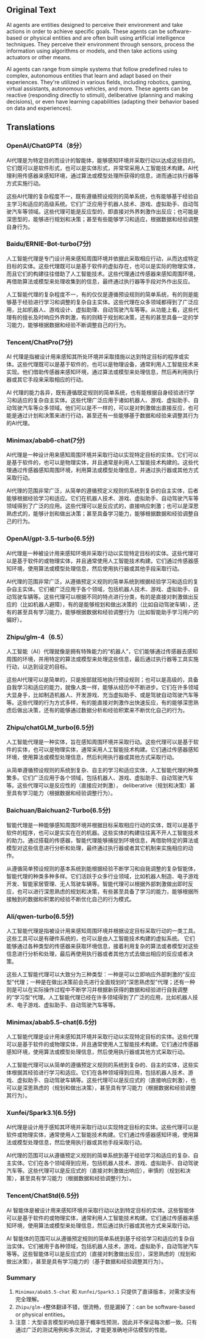 ## Original Text

AI agents are entities designed to perceive their environment and take actions in order to achieve specific goals. These agents can be software-based or physical entities and are often built using artificial intelligence techniques. They perceive their environment through sensors, process the information using algorithms or models, and then take actions using actuators or other means.

AI agents can range from simple systems that follow predefined rules to complex, autonomous entities that learn and adapt based on their experiences. They're utilized in various fields, including robotics, gaming, virtual assistants, autonomous vehicles, and more. These agents can be reactive (responding directly to stimuli), deliberative (planning and making decisions), or even have learning capabilities (adapting their behavior based on data and experiences).


## Translations

### OpenAI/ChatGPT4（8分）
AI代理是为特定目的而设计的智能体，能够感知环境并采取行动以达成这些目的。它们既可以是软件形式，也可以是实体形式，并常常采用人工智能技术构建。AI代理利用传感器来感知环境，通过算法或模型处理所获得的信息，进而通过执行器等方式实施行动。

这些AI代理的复杂程度不一，既有遵循预设规则的简单系统，也有能够基于经验自主学习和适应的高级系统。它们广泛应用于机器人技术、游戏、虚拟助手、自动驾驶汽车等领域。这些代理可能是反应型的，即直接对外界刺激作出反应；也可能是深思型的，能够进行规划和决策；甚至有些能够学习和适应，根据数据和经验调整自身行为。

### Baidu/ERNIE-Bot-turbo(7分)
人工智能代理是专门设计用来感知周围环境并依据此采取相应行动，从而达成特定目标的实体。这些代理既可以是基于软件的虚拟存在，也可以是实际的物理实体，而且它们的构建往往借助了人工智能技术。这些代理通过传感器来感知周围环境，再借助算法或模型来处理收集到的信息，最终通过执行器等手段对外作出反应。

人工智能代理的复杂程度不一，有的仅仅是遵循预设规则的简单系统，有的则是能够基于经验进行学习和调整的复杂自主实体。这些代理在众多领域都得到了广泛应用，比如机器人、游戏设计、虚拟助理、自动驾驶汽车等等。从功能上看，这些代理有的擅长及时响应外界刺激，有的则精于规划和决策，还有的甚至具备一定的学习能力，能够根据数据和经验不断调整自己的行为。

### Tencent/ChatPro(7分)
AI 代理是指被设计用来感知其所处环境并采取措施以达到特定目标的程序或实体。这些代理既可以是基于软件的，也可以是物理设备，通常利用人工智能技术来实现。他们借助传感器来感知环境，通过算法或模型来处理信息，然后再利用执行器或其它手段来采取相应的行动。

AI 代理的能力各异，既有遵循既定规则的简单系统，也有能根据自身经验进行学习和适应的复杂自主实体。这些代理广泛应用于诸如机器人、游戏、虚拟助手、自动驾驶汽车等众多领域。他们可以是不一样的，可以是对刺激做出直接反应，也可能是通过计划和决策来进行行动，甚至还有一些能够基于数据和经验来调整其行为的AI代理。

### Minimax/abab6-chat(7分)
AI代理是一种设计用来感知周围环境并采取行动以实现特定目标的实体。它们可以是基于软件的，也可以是物理实体，并且通常是利用人工智能技术构建的。这些代理通过传感器感知周围环境，利用算法或模型处理信息，并通过执行器或其他方式采取行动。

AI代理的范围非常广泛，从简单的遵循预定义规则的系统到复杂的自主实体，后者能够根据经验学习和适应。它们在机器人技术、游戏、虚拟助手、自动驾驶汽车等领域得到了广泛的应用。这些代理可以是反应式的，直接响应刺激；也可以是深思熟虑式的，能够计划和做出决策；甚至具备学习能力，能够根据数据和经验调整自己的行为。

### OpenAI/gpt-3.5-turbo(6.5分)
AI代理是一种被设计用来感知环境并采取行动以实现特定目标的实体。这些代理可以是基于软件的或物理实体，并且通常使用人工智能技术构建。它们通过传感器感知环境，使用算法或模型处理信息，然后使用执行器或其他手段采取行动。

AI代理的范围非常广泛，从遵循预定义规则的简单系统到根据经验学习和适应的复杂自主实体。它们被广泛应用于各个领域，包括机器人技术、游戏、虚拟助手、自动驾驶车辆等。这些代理可以根据不同的特点进行分类，有的是直接对刺激做出反应的（比如机器人避障），有的是能够规划和做出决策的（比如自动驾驶车辆），还有的甚至具有学习能力，能够根据数据和经验调整行为（比如智能助手学习用户的偏好）。

### Zhipu/glm-4（6.5）
人工智能（AI）代理就像是拥有特殊能力的“机器人”，它们能够通过传感器去感知周围的环境，并用特定的算法或模型来处理这些信息，最后通过执行器等工具实施行动，以达到设定的目标。

这些AI代理可以是简单的，只是按部就班地执行预设规则；也可以是高级的，具备自我学习和适应的能力，就像人类一样，能够从经历中不断进步。它们在许多领域大显身手，比如制造机器人、开发游戏、充当虚拟助手、或是驾驶自动驾驶汽车等等。这些代理的行为方式多样，有的能直接对刺激作出快速反应，有的能够深思熟虑后做出决策，还有的能够通过数据分析和经验积累来不断优化自己的行为。

### Zhipu/chatGLM_turbo(6.5分)
人工智能代理是一种实体，旨在感知周围环境并采取行动。这些代理可以是基于软件的实体，也可以是物理实体，通常采用人工智能技术构建。它们通过传感器感知环境，使用算法或模型处理信息，然后利用执行器或其他方式采取行动。

从简单遵循预设规则的系统到复杂、自主的学习和适应实体，人工智能代理的种类繁多。它们广泛应用于各个领域，包括机器人、游戏、虚拟助手、自动驾驶汽车等。这些代理可以是反应性的（直接应对刺激）， deliberative（规划和决策）甚至具有学习能力（根据数据和经验调整行为）。

### Baichuan/Baichuan2-Turbo(6.5分)
智能代理是一种能够感知周围环境并根据目标采取相应行动的实体，既可以是基于软件的程序，也可以是实实在在的机器。这些实体的构建往往离不开人工智能技术的助力。通过搭载的传感器，智能代理能够捕捉到环境信息，再借助特定的算法或模型对这些信息进行分析和处理，最终通过执行器或者其它机制来实施相应的动作。

从遵循简单预设规则的基本系统到能根据经验不断学习和自我调整的复杂智能体，智能代理的种类多种多样。它们活跃于众多行业领域，比如机器人制造、电子游戏开发、智能家居管理、无人驾驶车辆等。智能代理可以根据外部刺激做出即时反应，也可以进行深思熟虑的规划和决策，有些甚至具备了学习的能力，能够根据所接触到的数据和积累的经验不断优化自己的行为模式。

### Ali/qwen-turbo(6.5分)
人工智能代理是指被设计用来感知周围环境并根据设定目标采取行动的一类工具。这些工具可以是有硬件系统的，也可以是由人工智能技术构建的虚拟系统。 它们能够通过各种类型的传感器来获取环境信息，接着利用复杂的算法或者模型对这些信息进行分析和处理，最后再使用执行器或者其他方式去做出相应的反应或者决策。 

这些人工智能代理可以大致分为三种类型：一种是可以立即响应外部刺激的“反应型”代理；一种是在做出决策前会先进行全面规划的“深思熟虑型”代理；还有一种则是可以在实际操作过程中不断学习并根据新获得的数据和经验进行自我调整的“学习型”代理。人工智能代理已经在许多领域得到了广泛的应用，比如机器人技术、电子游戏、虚拟助手、自动驾驶汽车等等。

### Minimax/abab5.5-chat(6.5分)
人工智能代理是设计用来感知其环境并采取行动以实现特定目标的实体。这些代理可以是基于软件的或物理实体，并且通常使用人工智能技术构建。它们通过传感器感知环境，使用算法或模型处理信息，然后使用执行器或其他方式采取行动。

人工智能代理可以从简单的遵循预定义规则的系统到复杂的、自主的实体，这些实体根据其经验进行学习和适应。它们在各种领域得到应用，包括机器人技术、游戏、虚拟助手、自动驾驶车辆等。这些代理可以是反应式的（直接响应刺激），也可以是深思熟虑的（规划和做出决策），甚至具有学习能力（根据数据和经验调整其行为）。

### Xunfei/Spark3.1(6.5分)
AI代理是设计用于感知其环境并采取行动以实现特定目标的实体。这些代理可以是软件或物理实体，通常使用人工智能技术构建。它们通过传感器感知环境，使用算法或模型处理信息，然后使用执行器或其他手段采取行动。

AI代理的范围可以从遵循预定义规则的简单系统到基于经验学习和适应的复杂、自主实体。它们在各个领域得到应用，包括机器人技术、游戏、虚拟助手、自动驾驶汽车等。这些代理可以是反应式的（直接对刺激做出响应），审慎的（规划和决策），甚至具有学习能力（根据数据和经验调整行为）。

### Tencent/ChatStd(6.5分)
AI 智能体是被设计用来感知环境并采取行动以达到特定目标的实体。这些智能体可以是基于软件的或物理实体，通常利用人工智能技术构建。它们通过传感器来感知环境，使用算法或模型来处理信息，然后通过执行器或其他方式来采取行动。

AI 智能体的范围可以从遵循预定规则的简单系统到基于经验学习和适应的复杂自治实体。它们被用于各种领域，包括机器人技术，游戏，虚拟助手，自动驾驶汽车等等。这些智能体可以是反应式的（直接对刺激做出反应），深思熟虑的（规划和做出决策），甚至是具有学习能力的（基于数据和经验调整其行为）。


### Summary
1. `Minimax/abab5.5-chat` 和 `Xunfei/Spark3.1` 只提供了直译版本，对需求没有完全理解。
2. `Zhipu/glm-4`整体翻译不错，很流畅，但是漏掉了：can be software-based or physical entities。
3. 注意：大型语言模型的响应基于概率性预测，因此并不保证每次都一致。只有通过广泛的测试用例和多次测试，才能更准确地评估模型的性能。